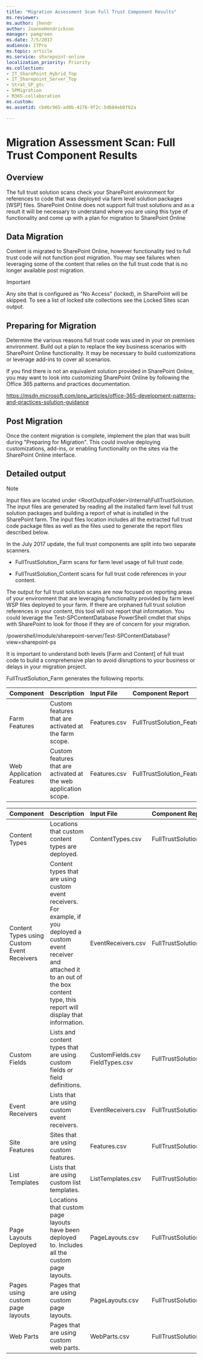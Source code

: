```yaml
---
title: "Migration Assessment Scan Full Trust Component Results"
ms.reviewer: 
ms.author: jhendr
author: JoanneHendrickson
manager: pamgreen
ms.date: 7/5/2017
audience: ITPro
ms.topic: article
ms.service: sharepoint-online
localization_priority: Priority
ms.collection:
- IT_SharePoint_Hybrid_Top
- IT_Sharepoint_Server_Top
- Strat_SP_gtc
- SPMigration
- M365-collaboration
ms.custom:
ms.assetid: cb46c965-ad8b-4276-9f2c-5d684eb0f62a

---
```


# Migration Assessment Scan: Full Trust Component Results

## Overview

The full trust solution scans check your SharePoint environment for references to code that was deployed via farm level solution packages [WSP] files. SharePoint Online does not support full trust solutions and as a result it will be necessary to understand where you are using this type of functionality and come up with a plan for migration to SharePoint Online
  
## Data Migration

Content is migrated to SharePoint Online, however functionality tied to full trust code will not function post migration. You may see failures when leveraging some of the content that relies on the full trust code that is no longer available post migration.
  
> [!IMPORTANT]
> Any site that is configured as "No Access" (locked), in SharePoint will be skipped. To see a list of locked site collections see the Locked Sites scan output. 
  
## Preparing for Migration

Determine the various reasons full trust code was used in your on premises environment. Build out a plan to replace the key business scenarios with SharePoint Online functionality. It may be necessary to build customizations or leverage add-ins to cover all scenarios.
  
If you find there is not an equivalent solution provided in SharePoint Online, you may want to look into customizing SharePoint Online by following the Office 365 patterns and practices documentation.
  
https://msdn.microsoft.com/pnp_articles/office-365-development-patterns-and-practices-solution-guidance
  
## Post Migration

Once the content migration is complete, implement the plan that was built during "Preparing for Migration". This could involve deploying customizations, add-ins, or enabling functionality on the sites via the SharePoint Online interface.
  
## Detailed output

> [!NOTE]
> Input files are located under \<RootOutputFolder\>\Internal\FullTrustSolution. The input files are generated by reading all the installed farm level full trust solution packages and building a report of what is installed in the SharePoint farm. The input files location includes all the extracted full trust code package files as well as the files used to generate the report files described below. 
  
In the July 2017 update, the full trust components are split into two separate scanners.
  
- FullTrustSolution_﻿Farm scans for farm level usage of full trust code.
    
- FullTrustSolution_Content scans for full trust code references in your content.
    
The output for full trust solution scans are now focused on reporting areas of your environment that are leveraging functionality provided by farm level WSP files deployed to your farm. If there are orphaned full trust solution references in your content, this tool will not report that information. You could leverage the Test-SPContentDatabase PowerShell cmdlet that ships with SharePoint to look for those if they are of concern for your migration.
  
/powershell/module/sharepoint-server/Test-SPContentDatabase?view=sharepoint-ps
  
It is important to understand both levels [Farm and Content] of full trust code﻿ to build a comprehensive plan to avoid disruptions to your business or delays in your migration project.
  
FullTrustSolution_Farm generates the following reports:
  
|**Component﻿**|**Description﻿**|**Input File﻿**|**Component Report﻿**|
|:-----|:-----|:-----|:-----|
|Farm Features﻿  <br/> |Custom features that are activated at the farm scope.﻿  <br/> |Features.csv﻿  <br/> |FullTrustSolution_Features_Farm_Usage.csv  <br/> |
|Web Application ﻿Features  <br/> |Custom features that are activated at the web application scope.﻿  <br/> |Features.csv  <br/> |FullTrustSolution_Features_WebApplication_Usage.cs  <br/> |
   
|**Component﻿**|**Description﻿**|**Input File﻿**|**Component Report﻿**|
|:-----|:-----|:-----|:-----|
|Content Types﻿  <br/> |Locations that custom content types are deployed.﻿  <br/> |ContentTypes.csv  <br/> |FullTrustSolution_ContentTypes_Usage.csv  <br/> |
|Content Types using Custom Event Receivers﻿  <br/> |Content types that are using custom event receivers. For example, if you deployed a custom event receiver and attached it to an out of the box content type, this report will display that information.﻿  <br/> |EventReceivers.csv  <br/> |FullTrustSolution_ContentTypesUsingEventReceivers_Usage.csv  <br/> |
|Custom Fields﻿  <br/> |Lists and content types that are using custom fields or field definitions.﻿  <br/> |CustomFields.csv  <br/> FieldTypes.csv  <br/> |FullTrustSolution_CustomFields_Usage.csv  <br/> |
|Event Receivers﻿  <br/> |Lists that are using custom event receivers.﻿  <br/> |EventReceivers.csv  <br/> |FullTrustSolution_EventReceivers_Usage.csv  <br/> |
|Site Features﻿  <br/> |Sites that are using custom features.﻿  <br/> |Features.csv  <br/> |FullTrustSolution_Features_Site_Usage.csv  <br/> |
|List Templates﻿  <br/> |Lists that are using custom list templates.﻿  <br/> |ListTemplates.csv  <br/> |FullTrustSolution_ListTemplates_Usage.csv  <br/> |
|Page Layouts Deployed﻿  <br/> |Locations that custom page layouts have been deployed to. Includes all the custom page layouts.﻿  <br/> |PageLayouts.csv  <br/> |FullTrustSolution_PageLayouts_DeployedLayouts_Usage.csv  <br/> |
|Pages using custom page layouts  <br/> |Pages that are using custom page ﻿layouts.  <br/> |PageLayouts.csv  <br/> |FullTrustSolution_PageLayouts_Pages_Usage.csv  <br/> |
|Web Parts﻿  <br/> |Pages that are using custom web parts.﻿  <br/> |WebParts.csv  <br/> |FullTrustSolution_WebParts_Usage.csv  <br/> |
   

